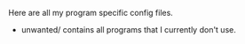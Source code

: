 Here are all my program specific config files.

* unwanted/ contains all programs that I currently don't use.
